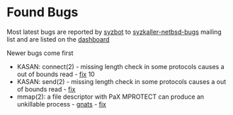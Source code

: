 # Found Bugs

Most latest bugs are reported by [syzbot](/docs/syzbot.md) to
[syzkaller-netbsd-bugs](https://groups.google.com/forum/#!forum/syzkaller-netbsd-bugs)
mailing list and are listed on the [dashboard](https://syzkaller.appspot.com/#netbsd)

Newer bugs come first

- KASAN: connect(2) - missing length check in some protocols causes a out of bounds read - [fix](https://github.com/NetBSD/src/commit/a6926e46f91619f5a231a35b7886dd6c54a65ab3)
10
- KASAN: send(2) - missing length check in some protocols causes a out of bounds read - [fix](https://github.com/NetBSD/src/commit/9e1867da2eb8366dbff200011724a66a4da24503)
- mmap(2): a file descriptor with PaX MPROTECT can produce an unkillable process - [gnats](http://gnats.netbsd.org/52658) - [fix](https://github.com/NetBSD/src/commit/8d45bd6de2c49d27b4f59c70f057d174b47d9278)


